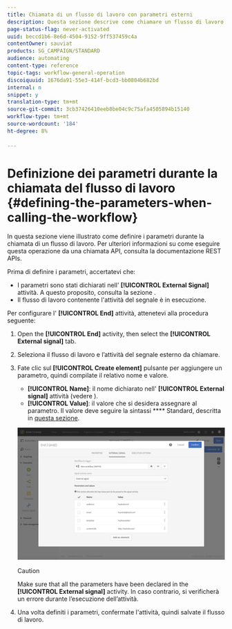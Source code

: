 ```yaml
---
title: Chiamata di un flusso di lavoro con parametri esterni
description: Questa sezione descrive come chiamare un flusso di lavoro con parametri esterni.
page-status-flag: never-activated
uuid: beccd1b6-8e6d-4504-9152-9ff537459c4a
contentOwner: sauviat
products: SG_CAMPAIGN/STANDARD
audience: automating
content-type: reference
topic-tags: workflow-general-operation
discoiquuid: 1676da91-55e3-414f-bcd3-bb0804b682bd
internal: n
snippet: y
translation-type: tm+mt
source-git-commit: 3cb37426410eeb8be04c9c75afa4505894b15140
workflow-type: tm+mt
source-wordcount: '184'
ht-degree: 8%

---
```



# Definizione dei parametri durante la chiamata del flusso di lavoro {#defining-the-parameters-when-calling-the-workflow}

In questa sezione viene illustrato come definire i parametri durante la chiamata di un flusso di lavoro. Per ulteriori informazioni su come eseguire questa operazione da una chiamata API, consulta la documentazione [](../../api/using/triggering-a-signal-activity.md)REST APIs.

Prima di definire i parametri, accertatevi che:

* I parametri sono stati dichiarati nell&#39; **[!UICONTROL External Signal]** attività. A questo proposito, consulta la sezione [](../../automating/using/declaring-parameters-external-signal.md).
* Il flusso di lavoro contenente l&#39;attività del segnale è in esecuzione.

Per configurare l&#39; **[!UICONTROL End]** attività, attenetevi alla procedura seguente:

1. Open the **[!UICONTROL End]** activity, then select the **[!UICONTROL External signal]** tab.
1. Seleziona il flusso di lavoro e l’attività del segnale esterno da chiamare.
1. Fate clic sul **[!UICONTROL Create element]** pulsante per aggiungere un parametro, quindi compilate il relativo nome e valore.

   * **[!UICONTROL Name]**: il nome dichiarato nell&#39; **[!UICONTROL External signal]** attività (vedere [](../../automating/using/declaring-parameters-external-signal.md)).
   * **[!UICONTROL Value]**: il valore che si desidera assegnare al parametro. Il valore deve seguire la sintassi **** Standard, descritta in [questa sezione](../../automating/using/advanced-expression-editing.md#standard-syntax).

   ![](assets/extsignal_definingparameters_2.png)

   >[!CAUTION]
   >
   >Make sure that all the parameters have been declared in the **[!UICONTROL External signal]** activity. In caso contrario, si verificherà un errore durante l’esecuzione dell’attività.

1. Una volta definiti i parametri, confermate l&#39;attività, quindi salvate il flusso di lavoro.
